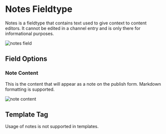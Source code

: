 <!--
    This source file is part of the open source project
    ExpressionEngine User Guide (https://github.com/ExpressionEngine/ExpressionEngine-User-Guide)

    @link      https://expressionengine.com/
    @copyright Copyright (c) 2003-2022, Packet Tide, LLC (https://packettide.com)
    @license   https://expressionengine.com/license Licensed under Apache License, Version 2.0
-->

# Notes Fieldtype

Notes is a fieldtype that contains text used to give context to content editors. It cannot be edited in a channel entry and is only there for informational purposes. 

![notes field](_images/notes.png)

## Field Options

### Note Content

This is the content that will appear as a note on the publish form. Markdown formatting is supported.

![note content](_images/note-content.png)

## Template Tag

Usage of notes is not supported in templates.
